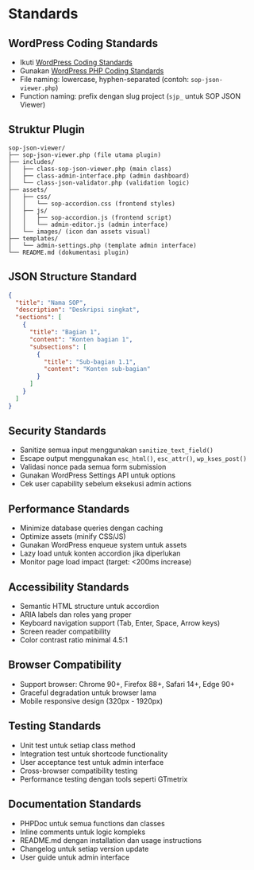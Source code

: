 # Standards

## WordPress Coding Standards
- Ikuti [WordPress Coding Standards](https://codex.wordpress.org/WordPress_Coding_Standards)
- Gunakan [WordPress PHP Coding Standards](https://make.wordpress.org/core/handbook/best-practices/coding-standards/php/)
- File naming: lowercase, hyphen-separated (contoh: `sop-json-viewer.php`)
- Function naming: prefix dengan slug project (`sjp_` untuk SOP JSON Viewer)

## Struktur Plugin
```
sop-json-viewer/
├── sop-json-viewer.php (file utama plugin)
├── includes/
│   ├── class-sop-json-viewer.php (main class)
│   ├── class-admin-interface.php (admin dashboard)
│   └── class-json-validator.php (validation logic)
├── assets/
│   ├── css/
│   │   └── sop-accordion.css (frontend styles)
│   ├── js/
│   │   ├── sop-accordion.js (frontend script)
│   │   └── admin-editor.js (admin interface)
│   └── images/ (icon dan assets visual)
├── templates/
│   └── admin-settings.php (template admin interface)
└── README.md (dokumentasi plugin)
```

## JSON Structure Standard
```json
{
  "title": "Nama SOP",
  "description": "Deskripsi singkat",
  "sections": [
    {
      "title": "Bagian 1",
      "content": "Konten bagian 1",
      "subsections": [
        {
          "title": "Sub-bagian 1.1",
          "content": "Konten sub-bagian"
        }
      ]
    }
  ]
}
```

## Security Standards
- Sanitize semua input menggunakan `sanitize_text_field()`
- Escape output menggunakan `esc_html()`, `esc_attr()`, `wp_kses_post()`
- Validasi nonce pada semua form submission
- Gunakan WordPress Settings API untuk options
- Cek user capability sebelum eksekusi admin actions

## Performance Standards
- Minimize database queries dengan caching
- Optimize assets (minify CSS/JS)
- Gunakan WordPress enqueue system untuk assets
- Lazy load untuk konten accordion jika diperlukan
- Monitor page load impact (target: <200ms increase)

## Accessibility Standards
- Semantic HTML structure untuk accordion
- ARIA labels dan roles yang proper
- Keyboard navigation support (Tab, Enter, Space, Arrow keys)
- Screen reader compatibility
- Color contrast ratio minimal 4.5:1

## Browser Compatibility
- Support browser: Chrome 90+, Firefox 88+, Safari 14+, Edge 90+
- Graceful degradation untuk browser lama
- Mobile responsive design (320px - 1920px)

## Testing Standards
- Unit test untuk setiap class method
- Integration test untuk shortcode functionality
- User acceptance test untuk admin interface
- Cross-browser compatibility testing
- Performance testing dengan tools seperti GTmetrix

## Documentation Standards
- PHPDoc untuk semua functions dan classes
- Inline comments untuk logic kompleks
- README.md dengan installation dan usage instructions
- Changelog untuk setiap version update
- User guide untuk admin interface
